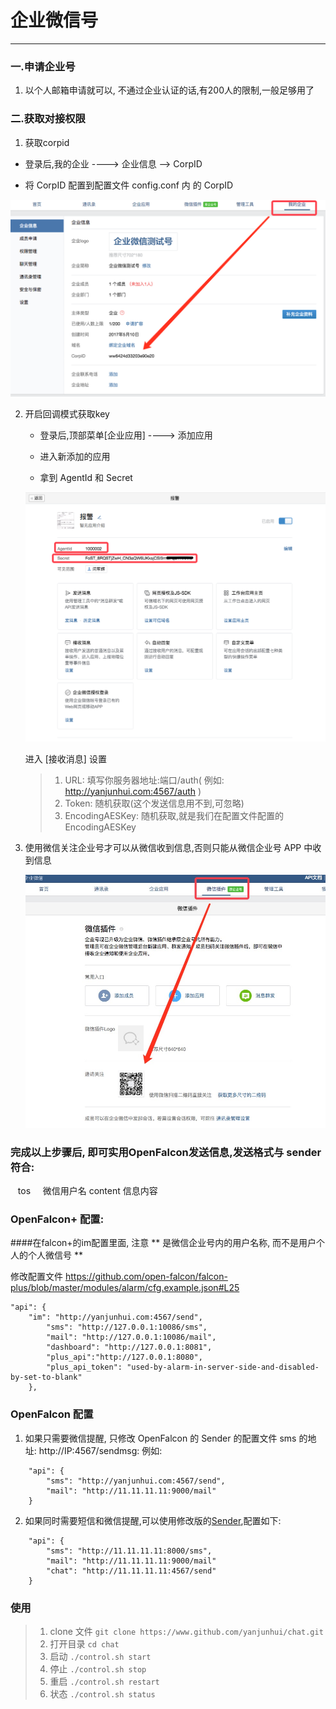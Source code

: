 # 企业微信号



---

### 一.申请企业号

1. 以个人邮箱申请就可以, 不通过企业认证的话,有200人的限制,一般足够用了

### 二.获取对接权限
1. 获取corpid

  * 登录后,我的企业 ----> 企业信息  --> CorpID
    
  * 将 CorpID 配置到配置文件 config.conf 内 的 CorpID
    
   ![](images/CropID.png)
    
    
2. 开启回调模式获取key

   * 登录后,顶部菜单[企业应用] ----> 添加应用
    
   * 进入新添加的应用
    
   * 拿到 AgentId 和 Secret
    
    ![](images/AgentId.png)
    
    
    进入 [接收消息] 设置
    > 1. URL: 填写你服务器地址:端口/auth( 例如: http://yanjunhui.com:4567/auth )
    > 2. Token: 随机获取(这个发送信息用不到,可忽略)
    > 3. EncodingAESKey: 随机获取,就是我们在配置文件配置的 EncodingAESKey
    
3. 使用微信关注企业号才可以从微信收到信息,否则只能从微信企业号 APP 中收到信息
	
	![](images/关注.png)

### 完成以上步骤后, 即可实用OpenFalcon发送信息,发送格式与 sender 符合:
    tos     微信用户名
    content 信息内容
    

### OpenFalcon+ 配置:
####在falcon+的im配置里面, 注意 ** 是微信企业号内的用户名称, 而不是用户个人的个人微信号 **

修改配置文件 https://github.com/open-falcon/falcon-plus/blob/master/modules/alarm/cfg.example.json#L25

```
"api": {
	"im": "http://yanjunhui.com:4567/send",
        "sms": "http://127.0.0.1:10086/sms",
        "mail": "http://127.0.0.1:10086/mail",
        "dashboard": "http://127.0.0.1:8081",
        "plus_api":"http://127.0.0.1:8080",
        "plus_api_token": "used-by-alarm-in-server-side-and-disabled-by-set-to-blank"
    },
```



### OpenFalcon 配置

1. 如果只需要微信提醒, 只修改 OpenFalcon 的 Sender 的配置文件 sms 的地址: http://IP:4567/sendmsg:
	例如:

```
    "api": {
        "sms": "http://yanjunhui.com:4567/send",
        "mail": "http://11.11.11.11:9000/mail"
    }
```


2. 如果同时需要短信和微信提醒,可以使用修改版的[Sender](https://github.com/Yanjunhui/sender),配置如下:

```
    "api": {
        "sms": "http://11.11.11.11:8000/sms",
        "mail": "http://11.11.11.11:9000/mail"
        "chat": "http://11.11.11.11:4567/send"
    }
```

### 使用
> 1. clone 文件 `git clone https://www.github.com/yanjunhui/chat.git`
> 2. 打开目录 `cd chat`
> 3. 启动 `./control.sh start`
> 4. 停止 `./control.sh stop`
> 5. 重启 `./control.sh restart`
> 6. 状态 `./control.sh status`
